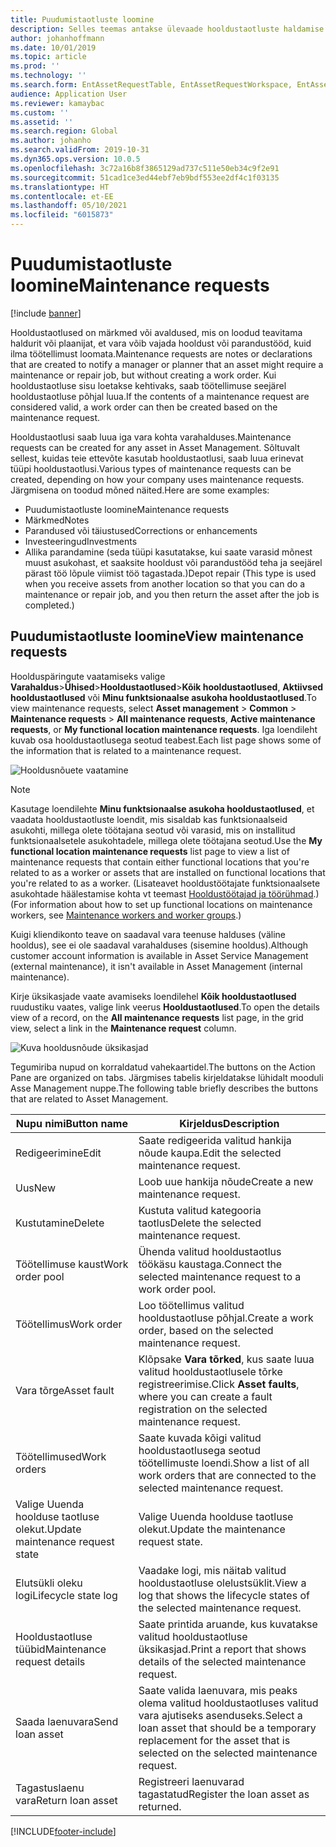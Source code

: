 ```yaml
---
title: Puudumistaotluste loomine
description: Selles teemas antakse ülevaade hooldustaotluste haldamise kohta varahalduses.
author: johanhoffmann
ms.date: 10/01/2019
ms.topic: article
ms.prod: ''
ms.technology: ''
ms.search.form: EntAssetRequestTable, EntAssetRequestWorkspace, EntAssetRequestActivePart, EntAssetRequestWorkOrderActive, EntAssetRequestType, EntAssetRequestTableCreateWO, EntAssetRequestTableLookup, EntAssetRequestTableActivePart, EntAssetMobileRequestDetails
audience: Application User
ms.reviewer: kamaybac
ms.custom: ''
ms.assetid: ''
ms.search.region: Global
ms.author: johanho
ms.search.validFrom: 2019-10-31
ms.dyn365.ops.version: 10.0.5
ms.openlocfilehash: 3c72a16b8f3865129ad737c511e50eb34c9f2e91
ms.sourcegitcommit: 51cad1ce3ed44ebf7eb9bdf553ee2df4c1f03135
ms.translationtype: HT
ms.contentlocale: et-EE
ms.lasthandoff: 05/10/2021
ms.locfileid: "6015873"
---
```

# <a name="maintenance-requests"></a><span data-ttu-id="50b8b-103">Puudumistaotluste loomine</span><span class="sxs-lookup"><span data-stu-id="50b8b-103">Maintenance requests</span></span>

[!include [banner](../../includes/banner.md)]

<span data-ttu-id="50b8b-104">Hooldustaotlused on märkmed või avaldused, mis on loodud teavitama haldurit või plaanijat, et vara võib vajada hooldust või parandustööd, kuid ilma töötellimust loomata.</span><span class="sxs-lookup"><span data-stu-id="50b8b-104">Maintenance requests are notes or declarations that are created to notify a manager or planner that an asset might require a maintenance or repair job, but without creating a work order.</span></span> <span data-ttu-id="50b8b-105">Kui hooldustaotluse sisu loetakse kehtivaks, saab töötellimuse seejärel hooldustaotluse põhjal luua.</span><span class="sxs-lookup"><span data-stu-id="50b8b-105">If the contents of a maintenance request are considered valid, a work order can then be created based on the maintenance request.</span></span>

<span data-ttu-id="50b8b-106">Hooldustaotlusi saab luua iga vara kohta varahalduses.</span><span class="sxs-lookup"><span data-stu-id="50b8b-106">Maintenance requests can be created for any asset in Asset Management.</span></span> <span data-ttu-id="50b8b-107">Sõltuvalt sellest, kuidas teie ettevõte kasutab hooldustaotlusi, saab luua erinevat tüüpi hooldustaotlusi.</span><span class="sxs-lookup"><span data-stu-id="50b8b-107">Various types of maintenance requests can be created, depending on how your company uses maintenance requests.</span></span> <span data-ttu-id="50b8b-108">Järgmisena on toodud mõned näited.</span><span class="sxs-lookup"><span data-stu-id="50b8b-108">Here are some examples:</span></span>

- <span data-ttu-id="50b8b-109">Puudumistaotluste loomine</span><span class="sxs-lookup"><span data-stu-id="50b8b-109">Maintenance requests</span></span>
- <span data-ttu-id="50b8b-110">Märkmed</span><span class="sxs-lookup"><span data-stu-id="50b8b-110">Notes</span></span>
- <span data-ttu-id="50b8b-111">Parandused või täiustused</span><span class="sxs-lookup"><span data-stu-id="50b8b-111">Corrections or enhancements</span></span>
- <span data-ttu-id="50b8b-112">Investeeringud</span><span class="sxs-lookup"><span data-stu-id="50b8b-112">Investments</span></span>
- <span data-ttu-id="50b8b-113">Allika parandamine (seda tüüpi kasutatakse, kui saate varasid mõnest muust asukohast, et saaksite hooldust või parandustööd teha ja seejärel pärast töö lõpule viimist töö tagastada.)</span><span class="sxs-lookup"><span data-stu-id="50b8b-113">Depot repair (This type is used when you receive assets from another location so that you can do a maintenance or repair job, and you then return the asset after the job is completed.)</span></span>

## <a name="view-maintenance-requests"></a><span data-ttu-id="50b8b-114">Puudumistaotluste loomine</span><span class="sxs-lookup"><span data-stu-id="50b8b-114">View maintenance requests</span></span>

<span data-ttu-id="50b8b-115">Hoolduspäringute vaatamiseks valige **Varahaldus**\>**Ühised**\>**Hooldustaotlused**\>**Kõik hooldustaotlused**, **Aktiivsed hooldustaotlused** või **Minu funktsionaalse asukoha hooldustaotlused**.</span><span class="sxs-lookup"><span data-stu-id="50b8b-115">To view maintenance requests, select **Asset management** \> **Common** \> **Maintenance requests** \> **All maintenance requests**, **Active maintenance requests**, or **My functional location maintenance requests**.</span></span> <span data-ttu-id="50b8b-116">Iga loendileht kuvab osa hooldustaotlusega seotud teabest.</span><span class="sxs-lookup"><span data-stu-id="50b8b-116">Each list page shows some of the information that is related to a maintenance request.</span></span>

![Hooldusnõuete vaatamine](media/01-manage-maintenance-requests.png)

> [!NOTE]
> <span data-ttu-id="50b8b-118">Kasutage loendilehte **Minu funktsionaalse asukoha hooldustaotlused**, et vaadata hooldustaotluste loendit, mis sisaldab kas funktsionaalseid asukohti, millega olete töötajana seotud või varasid, mis on installitud funktsionaalsetele asukohtadele, millega olete töötajana seotud.</span><span class="sxs-lookup"><span data-stu-id="50b8b-118">Use the **My functional location maintenance requests** list page to view a list of maintenance requests that contain either functional locations that you're related to as a worker or assets that are installed on functional locations that you're related to as a worker.</span></span> <span data-ttu-id="50b8b-119">(Lisateavet hooldustöötajate funktsionaalsete asukohtade häälestamise kohta vt teemast [Hooldustöötajad ja töörühmad](../setup-for-objects/workers-and-worker-groups.md).)</span><span class="sxs-lookup"><span data-stu-id="50b8b-119">(For information about how to set up functional locations on maintenance workers, see [Maintenance workers and worker groups](../setup-for-objects/workers-and-worker-groups.md).)</span></span>
> 
> <span data-ttu-id="50b8b-120">Kuigi kliendikonto teave on saadaval vara teenuse halduses (väline hooldus), see ei ole saadaval varahalduses (sisemine hooldus).</span><span class="sxs-lookup"><span data-stu-id="50b8b-120">Although customer account information is available in Asset Service Management (external maintenance), it isn't available in Asset Management (internal maintenance).</span></span>

<span data-ttu-id="50b8b-121">Kirje üksikasjade vaate avamiseks loendilehel **Kõik hooldustaotlused** ruudustiku vaates, valige link veerus **Hooldustaotlused**.</span><span class="sxs-lookup"><span data-stu-id="50b8b-121">To open the details view of a record, on the **All maintenance requests** list page, in the grid view, select a link in the **Maintenance request** column.</span></span>

![Kuva hooldusnõude üksikasjad](media/02-manage-maintenance-requests.png)

<span data-ttu-id="50b8b-123">Tegumiriba nupud on korraldatud vahekaartidel.</span><span class="sxs-lookup"><span data-stu-id="50b8b-123">The buttons on the Action Pane are organized on tabs.</span></span> <span data-ttu-id="50b8b-124">Järgmises tabelis kirjeldatakse lühidalt mooduli Asse Management nuppe.</span><span class="sxs-lookup"><span data-stu-id="50b8b-124">The following table briefly describes the buttons that are related to Asset Management.</span></span>

| <span data-ttu-id="50b8b-125">Nupu nimi</span><span class="sxs-lookup"><span data-stu-id="50b8b-125">Button name</span></span>                      | <span data-ttu-id="50b8b-126">Kirjeldus</span><span class="sxs-lookup"><span data-stu-id="50b8b-126">Description</span></span> |
|----------------------------------|-------------|
| <span data-ttu-id="50b8b-127">Redigeerimine</span><span class="sxs-lookup"><span data-stu-id="50b8b-127">Edit</span></span>                             | <span data-ttu-id="50b8b-128">Saate redigeerida valitud hankija nõude kaupa.</span><span class="sxs-lookup"><span data-stu-id="50b8b-128">Edit the selected maintenance request.</span></span> |
| <span data-ttu-id="50b8b-129">Uus</span><span class="sxs-lookup"><span data-stu-id="50b8b-129">New</span></span>                              | <span data-ttu-id="50b8b-130">Loob uue hankija nõude</span><span class="sxs-lookup"><span data-stu-id="50b8b-130">Create a new maintenance request.</span></span> |
| <span data-ttu-id="50b8b-131">Kustutamine</span><span class="sxs-lookup"><span data-stu-id="50b8b-131">Delete</span></span>                           | <span data-ttu-id="50b8b-132">Kustuta valitud kategooria taotlus</span><span class="sxs-lookup"><span data-stu-id="50b8b-132">Delete the selected maintenance request.</span></span> |
| <span data-ttu-id="50b8b-133">Töötellimuse kaust</span><span class="sxs-lookup"><span data-stu-id="50b8b-133">Work order pool</span></span>                  | <span data-ttu-id="50b8b-134">Ühenda valitud hooldustaotlus töökäsu kaustaga.</span><span class="sxs-lookup"><span data-stu-id="50b8b-134">Connect the selected maintenance request to a work order pool.</span></span> |
| <span data-ttu-id="50b8b-135">Töötellimus</span><span class="sxs-lookup"><span data-stu-id="50b8b-135">Work order</span></span>                       | <span data-ttu-id="50b8b-136">Loo töötellimus valitud hooldustaotluse põhjal.</span><span class="sxs-lookup"><span data-stu-id="50b8b-136">Create a work order, based on the selected maintenance request.</span></span> |
| <span data-ttu-id="50b8b-137">Vara tõrge</span><span class="sxs-lookup"><span data-stu-id="50b8b-137">Asset fault</span></span>                      | <span data-ttu-id="50b8b-138">Klõpsake **Vara tõrked**, kus saate luua valitud hooldustaotlusele tõrke registreerimise.</span><span class="sxs-lookup"><span data-stu-id="50b8b-138">Click **Asset faults**, where you can create a fault registration on the selected maintenance request.</span></span> |
| <span data-ttu-id="50b8b-139">Töötellimused</span><span class="sxs-lookup"><span data-stu-id="50b8b-139">Work orders</span></span>                      | <span data-ttu-id="50b8b-140">Saate kuvada kõigi valitud hooldustaotlusega seotud töötellimuste loendi.</span><span class="sxs-lookup"><span data-stu-id="50b8b-140">Show a list of all work orders that are connected to the selected maintenance request.</span></span> |
| <span data-ttu-id="50b8b-141">Valige Uuenda hoolduse taotluse olekut.</span><span class="sxs-lookup"><span data-stu-id="50b8b-141">Update maintenance request state</span></span> | <span data-ttu-id="50b8b-142">Valige Uuenda hoolduse taotluse olekut.</span><span class="sxs-lookup"><span data-stu-id="50b8b-142">Update the maintenance request state.</span></span> |
| <span data-ttu-id="50b8b-143">Elutsükli oleku logi</span><span class="sxs-lookup"><span data-stu-id="50b8b-143">Lifecycle state log</span></span>              | <span data-ttu-id="50b8b-144">Vaadake logi, mis näitab valitud hooldustaotluse olelustsüklit.</span><span class="sxs-lookup"><span data-stu-id="50b8b-144">View a log that shows the lifecycle states of the selected maintenance request.</span></span> |
| <span data-ttu-id="50b8b-145">Hooldustaotluse tüübid</span><span class="sxs-lookup"><span data-stu-id="50b8b-145">Maintenance request details</span></span>      | <span data-ttu-id="50b8b-146">Saate printida aruande, kus kuvatakse valitud hooldustaotluse üksikasjad.</span><span class="sxs-lookup"><span data-stu-id="50b8b-146">Print a report that shows details of the selected maintenance request.</span></span> |
| <span data-ttu-id="50b8b-147">Saada laenuvara</span><span class="sxs-lookup"><span data-stu-id="50b8b-147">Send loan asset</span></span>                  | <span data-ttu-id="50b8b-148">Saate valida laenuvara, mis peaks olema valitud hooldustaotluses valitud vara ajutiseks asenduseks.</span><span class="sxs-lookup"><span data-stu-id="50b8b-148">Select a loan asset that should be a temporary replacement for the asset that is selected on the selected maintenance request.</span></span> |
| <span data-ttu-id="50b8b-149">Tagastuslaenu vara</span><span class="sxs-lookup"><span data-stu-id="50b8b-149">Return loan asset</span></span>                | <span data-ttu-id="50b8b-150">Registreeri laenuvarad tagastatud</span><span class="sxs-lookup"><span data-stu-id="50b8b-150">Register the loan asset as returned.</span></span> |



[!INCLUDE[footer-include](../../../includes/footer-banner.md)]
